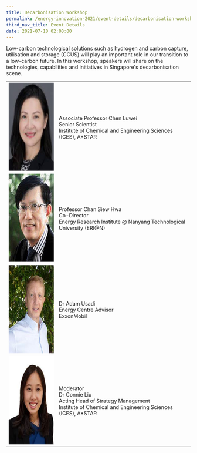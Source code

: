 ```yaml
---
title: Decarbonisation Workshop
permalink: /energy-innovation-2021/event-details/decarbonisation-workshop/
third_nav_title: Event Details
date: 2021-07-10 02:00:00
---
```

Low-carbon technological solutions such as hydrogen and carbon capture, utilisation and storage (CCUS) will play an important role in our transition to a low-carbon future. In this workshop, speakers will share on the technologies, capabilities and initiatives in Singapore's decarbonisation scene.

<div class="speakers-tbl-container">
  <table>
    <tr>
	  <td><img src="/images/speakers/chen-luwei.jpg" alt="Chen Luwei" width="180" height="240" /></td>
	  <td>
	    <p><span class="speaker-name">Associate Professor Chen Luwei</span><br>Senior Scientist<br>Institute of Chemical and Engineering Sciences (ICES), A*STAR</p>
	  </td>
	</tr>
	<tr>
	  <td><img src="/images/speakers/chan-siew-hwa.jpg" alt="Chan Siew Hwa" width="180" height="240" /></td>
	  <td>
	    <p><span class="speaker-name">Professor Chan Siew Hwa</span><br>Co-Director<br>Energy Research Institute @ Nanyang Technological University (ERI@N)</p>
	  </td>
	</tr>
	<tr>
	  <td><img src="/images/speakers/adam-usadi.jpg" alt="Adam Usadi" width="180" height="240" /></td>
	  <td>
	    <p><span class="speaker-name">Dr Adam Usadi</span><br>Energy Centre Advisor<br>ExxonMobil</p>
	  </td>
	</tr>
	<tr>
	  <td><img src="/images/speakers/connie-liu.jpg" alt="Connie Liu" width="180" height="240" /></td>
	  <td>
	    <p><span class="moderator-text">Moderator</span><br><span class="speaker-name">Dr Connie Liu</span><br>Acting Head of Strategy Management<br>Institute of Chemical and Engineering Sciences (ICES), A*STAR</p>
	  </td>
	</tr>
  </table>
</div>
